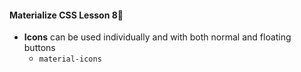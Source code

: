 #### Materialize CSS Lesson 8:art:

- **Icons** can be used individually and with both normal and floating buttons
  - `material-icons` 